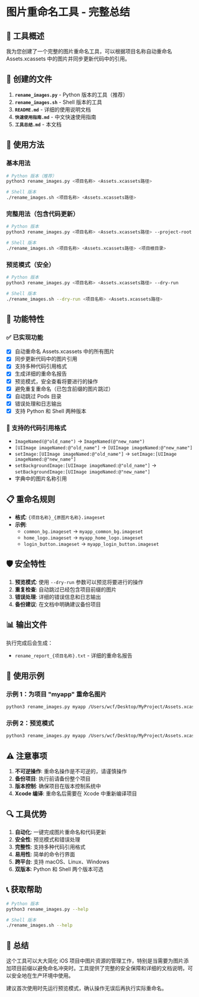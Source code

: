 # 图片重命名工具 - 完整总结

## 🎯 工具概述

我为您创建了一个完整的图片重命名工具，可以根据项目名称自动重命名 Assets.xcassets 中的图片并同步更新代码中的引用。

## 📁 创建的文件

1. **`rename_images.py`** - Python 版本的工具（推荐）
2. **`rename_images.sh`** - Shell 版本的工具
3. **`README.md`** - 详细的使用说明文档
4. **`快速使用指南.md`** - 中文快速使用指南
5. **`工具总结.md`** - 本文档

## 🚀 使用方法

### 基本用法
```bash
# Python 版本（推荐）
python3 rename_images.py <项目名称> <Assets.xcassets路径>

# Shell 版本
./rename_images.sh <项目名称> <Assets.xcassets路径>
```

### 完整用法（包含代码更新）
```bash
# Python 版本
python3 rename_images.py <项目名称> <Assets.xcassets路径> --project-root <项目根目录>

# Shell 版本
./rename_images.sh <项目名称> <Assets.xcassets路径> <项目根目录>
```

### 预览模式（安全）
```bash
# Python 版本
python3 rename_images.py <项目名称> <Assets.xcassets路径> --dry-run

# Shell 版本
./rename_images.sh --dry-run <项目名称> <Assets.xcassets路径>
```

## 🔧 功能特性

### ✅ 已实现功能
- [x] 自动重命名 Assets.xcassets 中的所有图片
- [x] 同步更新代码中的图片引用
- [x] 支持多种代码引用格式
- [x] 生成详细的重命名报告
- [x] 预览模式，安全查看将要进行的操作
- [x] 避免重复重命名（已包含前缀的图片跳过）
- [x] 自动跳过 Pods 目录
- [x] 错误处理和日志输出
- [x] 支持 Python 和 Shell 两种版本

### 📝 支持的代码引用格式
- `ImageNamed(@"old_name")` → `ImageNamed(@"new_name")`
- `[UIImage imageNamed:@"old_name"]` → `[UIImage imageNamed:@"new_name"]`
- `setImage:[UIImage imageNamed:@"old_name"]` → `setImage:[UIImage imageNamed:@"new_name"]`
- `setBackgroundImage:[UIImage imageNamed:@"old_name"]` → `setBackgroundImage:[UIImage imageNamed:@"new_name"]`
- 字典中的图片名称引用

## 📋 重命名规则

- **格式**: `{项目名称}_{原图片名称}.imageset`
- **示例**: 
  - `common_bg.imageset` → `myapp_common_bg.imageset`
  - `home_logo.imageset` → `myapp_home_logo.imageset`
  - `login_button.imageset` → `myapp_login_button.imageset`

## 🛡️ 安全特性

1. **预览模式**: 使用 `--dry-run` 参数可以预览将要进行的操作
2. **重复检查**: 自动跳过已经包含项目前缀的图片
3. **错误处理**: 详细的错误信息和日志输出
4. **备份建议**: 在文档中明确建议备份项目

## 📊 输出文件

执行完成后会生成：
- `rename_report_{项目名称}.txt` - 详细的重命名报告

## 🎯 使用示例

### 示例 1：为项目 "myapp" 重命名图片
```bash
python3 rename_images.py myapp /Users/wcf/Desktop/MyProject/Assets.xcassets --project-root /Users/wcf/Desktop/MyProject
```

### 示例 2：预览模式
```bash
python3 rename_images.py myapp /Users/wcf/Desktop/MyProject/Assets.xcassets --dry-run
```

## ⚠️ 注意事项

1. **不可逆操作**: 重命名操作是不可逆的，请谨慎操作
2. **备份项目**: 执行前请备份整个项目
3. **版本控制**: 确保项目在版本控制系统中
4. **Xcode 编译**: 重命名后需要在 Xcode 中重新编译项目

## 🔍 工具优势

1. **自动化**: 一键完成图片重命名和代码更新
2. **安全性**: 预览模式和错误处理
3. **完整性**: 支持多种代码引用格式
4. **易用性**: 简单的命令行界面
5. **跨平台**: 支持 macOS、Linux、Windows
6. **双版本**: Python 和 Shell 两个版本可选

## 📞 获取帮助

```bash
# Python 版本
python3 rename_images.py --help

# Shell 版本
./rename_images.sh --help
```

## 🎉 总结

这个工具可以大大简化 iOS 项目中图片资源的管理工作，特别是当需要为图片添加项目前缀以避免命名冲突时。工具提供了完整的安全保障和详细的文档说明，可以安全地在生产环境中使用。

建议首次使用时先运行预览模式，确认操作无误后再执行实际重命名。 